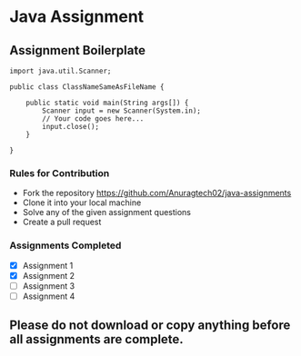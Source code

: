 # Java Assignment

## Assignment Boilerplate

    import java.util.Scanner;

    public class ClassNameSameAsFileName {

        public static void main(String args[]) {
            Scanner input = new Scanner(System.in);
            // Your code goes here...
            input.close();
        }

    }

### Rules for Contribution

- Fork the repository https://github.com/Anuragtech02/java-assignments
- Clone it into your local machine
- Solve any of the given assignment questions
- Create a pull request

### Assignments Completed

- [x] Assignment 1
- [x] Assignment 2
- [ ] Assignment 3
- [ ] Assignment 4

## Please do not download or copy anything before all assignments are complete.
